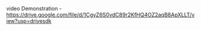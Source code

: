 video Demonstration -https://drive.google.com/file/d/1CgyZ6S0vdC89r2KfHQ4OZ2aqB8ApXLLT/view?usp=drivesdk
